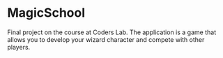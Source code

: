 # MagicSchool
Final project on the course at Coders Lab. The application is a game that allows you to develop your wizard character and compete with other players.
